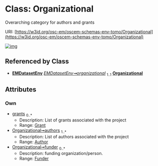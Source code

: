 
# Class: Organizational

Overarching category for authors and grants

URI: [https://w3id.org/osc-em/oscem-schemas-env-tomo/Organizational](https://w3id.org/osc-em/oscem-schemas-env-tomo/Organizational)


[![img](https://yuml.me/diagram/nofunky;dir:TB/class/[Funder]<funder%200..*-++[Organizational],[Author]<authors%201..*-++[Organizational],[Grant]<grants%200..*-++[Organizational],[EMDatasetEnv]++-%20organizational%201..1>[Organizational],[Grant],[Funder],[EMDatasetEnv],[Author])](https://yuml.me/diagram/nofunky;dir:TB/class/[Funder]<funder%200..*-++[Organizational],[Author]<authors%201..*-++[Organizational],[Grant]<grants%200..*-++[Organizational],[EMDatasetEnv]++-%20organizational%201..1>[Organizational],[Grant],[Funder],[EMDatasetEnv],[Author])

## Referenced by Class

 *  **[EMDatasetEnv](EMDatasetEnv.md)** *[EMDatasetEnv➞organizational](EMDatasetEnv_organizational.md)*  <sub>1..1</sub>  **[Organizational](Organizational.md)**

## Attributes


### Own

 * [grants](grants.md)  <sub>0..\*</sub>
     * Description: List of grants associated with the project
     * Range: [Grant](Grant.md)
 * [Organizational➞authors](Organizational_authors.md)  <sub>1..\*</sub>
     * Description: List of authors associated with the project
     * Range: [Author](Author.md)
 * [Organizational➞funder](Organizational_funder.md)  <sub>0..\*</sub>
     * Description: funding organization/person.
     * Range: [Funder](Funder.md)
